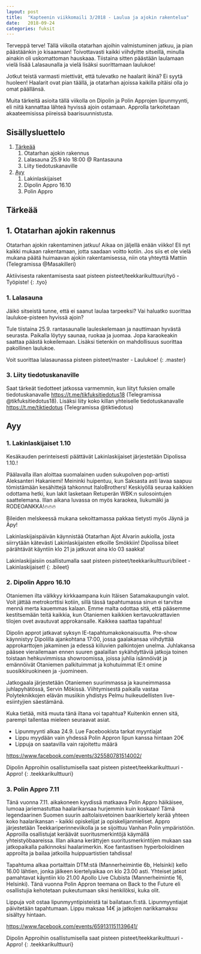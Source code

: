 ```yaml
---
layout: post
title:  "Kapteenin viikkomaili 3/2018 - Laulua ja ajokin rakentelua"
date:   2018-09-24
categories: fuksit
---
```


Terveppä terve! Tällä viikolla otatarhan ajoihin valmistuminen jatkuu, ja pian päästäänkin jo kisaamaan!  Toivottavasti kaikki viihdyitte sitseillä, minulla ainakin oli uskomattoman hauskaaa. Tiistaina sitten päästään laulamaan vielä lisää Lalasaunalla ja vielä lisäksi suorittamaan laulukoe! 

Jotkut teistä varmasti miettivät, että tulevatko ne haalarit ikinä? Ei syytä huoleen! Haalarit ovat pian täällä, ja otatarhan ajoissa kaikilla pitäisi olla jo omat päällänsä.

Muita tärkeitä asioita tällä viikolla on Dipolin ja Polin Approjen lipunmyynti, eli niitä kannattaa lähteä hyvissä ajoin ostamaan. Approlla tarkoitetaan akaateemisissa piireissä baarisuunnistusta.

## Sisällysluettelo
1.	[Tärkeää](#tärkeää)
	1. Otatarhan ajokin rakennus
	2. Lalasauna 25.9 klo 18:00 @ Rantasauna
	3. Liity tiedotuskanaville
3. [Ayy](#ayy)
	1. Lakinlaskijaiset
	3. Dipolin Appro 16.10
	4. Polin Appro


## Tärkeää

## 1. Otatarhan ajokin rakennus
Otatarhan ajokin rakentaminen jatkuu! Aikaa on jäljellä enään viikko! Eli nyt kaikki mukaan rakentamaan, jotta saadaan voitto kotiin. Jos siis et ole vielä mukana päätä huimaavan ajokin rakentamisessa, niin ota yhteyttä Mattiin (Telegramissa @Masakilleri)

Aktiivisesta rakentamisesta saat pisteen pisteet/teekkarikulttuuri/työ - Työpiste!
{: .tyo}

### 1. Lalasauna
Jäikö sitseistä tunne, että ei saanut laulaa tarpeeksi? Vai haluatko suorittaa laulukoe-pisteen hyvissä ajoin?

Tule tiistaina 25.9. rantasaunalle lauleskelemaan ja nauttimaan hyvästä seurasta. Paikalla löytyy saunaa, ruokaa ja juomaa. Jopa karaokeakin saattaa päästä kokeilemaan. Lisäksi tietenkin on mahdollisuus suorittaa pakollinen laulukoe.

Voit suorittaa lalasaunassa pisteen pisteet/master - Laulukoe!
{: .master}

### 3. Liity tiedotuskanaville
Saat tärkeät tiedotteet jatkossa varmemmin, kun liityt fuksien omalle tiedotuskanavalle <https://t.me/tikfuksitiedotus18> (Telegramissa @tikfuksitiedotus18). Lisäksi liity koko killan yhteiselle tiedotuskanavalle <https://t.me/tiktiedotus> (Telegramissa @tiktiedotus)


## Ayy

### 1. Lakinlaskijaiset 1.10
Kesäkauden perinteisesti päättävät Lakinlaskijaiset järjestetään Dipolissa 1.10.!

Päälavalla illan aloittaa suomalainen uuden sukupolven pop-artisti Aleksanteri Hakaniemi! Meininki huipentuu, kun Saksasta asti lavaa saapuu tömistämään kesähittejä tahkonnut ItaloBrothers! Keskiyöllä seuraa kaikkien odottama hetki, kun lakit lasketaan Retuperän WBK:n sulosointujen saattelemana. Illan aikana luvassa on myös karaokea, liukumäki ja RODEOANKKA!🔥🔥🔥

Bileiden melskeessä mukana sekoittamassa pakkaa tietysti myös Jäynä ja Äpy!

Lakinlaskijaispäivän käynnistää Otatarhan Ajot Alvarin aukiolla, josta siirrytään kätevästi Lakinlaskijaisten etkoille Smökkiin! Dipolissa bileet pärähtävät käyntiin klo 21 ja jatkuvat aina klo 03 saakka!

Lakinlaskijaisiin osallistumalla saat pisteen pisteet/teekkarikulttuuri/bileet - Lakinlaskijaiset!
{: .bileet}

### 2. Dipolin Appro 16.10
Otaniemen ilta välkkyy kirkkaampana kuin Itäisen Satamakaupungin valot. Voit jättää metrokorttisi kotiin, sillä tässä tapahtumassa sinun ei tarvitse mennä merta kauemmas kalaan. Emme malta odottaa sitä, että pääsemme kestitsemään teitä kaikkia, kun Otaniemen kaikkien kertavuokrattavien tilojen ovet avautuvat approkansalle. Kaikkea saattaa tapahtua!

Dipolin approt jatkavat syksyn IE-tapahtumakokonaisuutta. Pre-show käynnistyy Dipolilla ajankohtana 17:00, jossa gaalakansaa viihdyttää approkarttojen jakaminen ja edessä kiiluvien palkintojen unelma. Juhlakansa pääsee vierailemaan ennen suuren gaalaillan sykähdyttäviä jatkoja toinen toistaan hehkuvimmissa showroomissa, joissa juhlia isännöivät ja emännöivät Otaniemen palkituimmat ja kohutuimmat IE:t omine suosikkiruokineen ja -juomineen.

Jatkogaala järjestetään Otaniemen suurimmassa ja kauneimmassa juhlapyhätössä, Servin Mökissä. Viihtymisestä paikalla vastaa Polyteknikkojen elävän musiikin yhdistys Pelmu huikeudellisten live-esiintyjien säestämänä.

Kuka tietää, mitä muuta tänä iltana voi tapahtua‽ Kuitenkin ennen sitä, parempi
tallentaa mieleen seuraavat asiat.
- Lipunmyynti alkaa 24.9. Lue Facebookista tarkat myyntiajat
- Lippu myydään vain yhdessä Polin Appron lipun kanssa hintaan 20€
- Lippuja on saatavilla vain rajoitettu määrä

<https://www.facebook.com/events/325580781514002/>

Dipolin Approihin osallistumisella saat pisteen pisteet/teekkarikulttuuri - Appro!
{: .teekkarikulttuuri} 

### 3. Polin Appro 7.11

Tänä vuonna 7.11. aikakoneen kyydissä matkaava Polin Appro häikäisee, lumoaa jariemastuttaa haalarikansaa hurjemmin kuin koskaan! Tämä legendaarinen Suomen suurin aaltolaisvetoinen baarikiertely kerää yhteen koko haalarikansan - kaikki opiskelijat ja opiskelijanmieliset. Appro järjestetään Teekkariperinneviikolla ja se sijoittuu Vanhan Polin ympäristöön. Approilla osallistujat keräävät suoritusmerkintöjä käymällä yhteistyöbaareissa. Illan aikana kerättyjen suoritusmerkintöjen mukaan saa jatkopaikalla palkinnoksi haalarimerkin. Koe fantastisen hyperboloidinen approilta ja bailaa jatkoilla huippuartistien tahdissa!

Tapahtuma alkaa portaittain DTM:stä (Mannerheimintie 6b, Helsinki) kello 16.00 lähtien, jonka jälkeen kiertelyaikaa on klo 23.00 asti. Yhteiset jatkot pamahtavat käyntiin klo 21.00 Apollo Live Clubista (Mannerheimintie 16, Helsinki).
Tänä vuonna Polin Appron teemana on Back to the Future eli osallistujia kehotetaan pukeutumaan siksi henkilöksi, kuka olit.

Lippuja voit ostaa lipunmyyntipisteistä tai bailataan.fi:stä. Lipunmyyntiajat päivitetään tapahtumaan. Lippu maksaa 14€  ja jatkojen narikkamaksu sisältyy hintaan.

<https://www.facebook.com/events/659131151139641/>

Dipolin Approihin osallistumisella saat pisteen pisteet/teekkarikulttuuri - Appro!
{: .teekkarikulttuuri}

